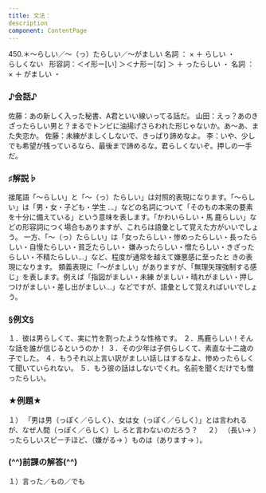 ```yaml
---
title: 文法：
description
component: ContentPage
---
```



450.＊～らしい／～（っ）たらしい／～がましい
名詞 ： × ＋ らしい ・
        らしくない  
形容詞：＜イ形ー[い] ＞＜ナ形ー[な] ＞ ＋ ったらしい ・
名詞 ： × ＋ がましい ・
### ♪会話♪
佐藤：あの新しく入った秘書、A君といい線いってる話だ。 山田：えっ？あのきざったらしい男と？まるでトンビに油揚げさらわれた形じゃないか。あ～あ、また失恋か。 佐藤：未練がましくしないで、きっぱり諦めなよ。
李：いや、少しでも希望が残っているなら、最後まで諦めるな。君らしくないぞ。押しの一手だ。
### ♯解説♭
接尾語「～らしい」と「～（っ）たらしい」は対照的表現になります。「～らしい」は「男・女・子ども・学生
…」などの名詞について「そのもの本来の要素を十分に備えている」という意味を表します。「かわいらしい・馬 鹿らしい」などの形容詞につく場合もありますが、これらは語彙として覚えた方がいいでしょう。
一方、「～（っ）たらしい」は「女ったらしい・惨めったらしい・長ったらしい・自慢たらしい・貧乏たらしい・ 嫌みったらしい・憎たらしい・きざったらしい・不精たらしい…」など、程度が通常を越えて嫌悪感に至ったと きの表現になります。
類義表現に「～がましい」がありますが、「無理矢理強制する感じ」を表します。例えば「指図がましい・未練 がましい・晴れがましい・押しつけがましい・差し出がましい…」などですが、語彙として覚えればいいでしょ う。
### §例文§
１．彼は男らしくて、実に竹を割ったような性格です。
２．馬鹿らしい！そんな話を誰が信じるというのか！
３．その少年は子供らしくて、素直な十二歳の子でした。
４．もうそれ以上言い訳がましい話しはするなよ、惨めったらしくて聞いていられない。
５．もう彼の話はしないでくれ。名前を聞くだけでも憎ったらしい。
### ★例題★
１） 「男は男（っぽく／らしく）、女は女（っぽく／らしく）」とは言われるが、なぜ人間（っぽく／らしく）し
ろと言わないのだろう？    
２） （長い→ ）ったらしいスピーチほど、（嫌がる→ ）ものは（あります→ ）。
### (^^)前課の解答(^^)
１）言った／もの／でも
